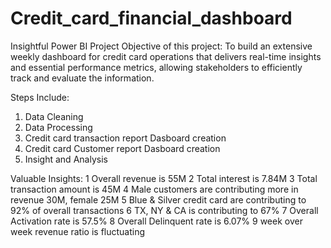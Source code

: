 # Credit_card_financial_dashboard
Insightful Power BI Project
Objective of this project:
To build an extensive weekly dashboard for credit card operations that delivers real-time insights and essential performance metrics, allowing stakeholders to efficiently track and evaluate the information.

Steps Include:
1. Data Cleaning
2. Data Processing
3. Credit card transaction report Dasboard creation
4. Credit card Customer report Dasboard creation
5. Insight and Analysis


Valuable Insights:
1 Overall revenue is 55M
2 Total interest is 7.84M
3 Total transaction amount is 45M
4 Male customers are contributing more in revenue 30M, female 25M
5 Blue & Silver credit card are contributing to 92% of overall
transactions
6 TX, NY & CA is contributing to 67%
7 Overall Activation rate is 57.5%
8 Overall Delinquent rate is 6.07%
9 week over week revenue ratio is fluctuating

